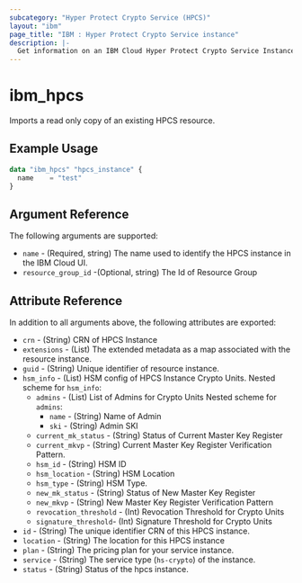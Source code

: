 ```yaml
---
subcategory: "Hyper Protect Crypto Service (HPCS)"
layout: "ibm"
page_title: "IBM : Hyper Protect Crypto Service instance"
description: |-
  Get information on an IBM Cloud Hyper Protect Crypto Service Instance.
---
```


# ibm\_hpcs

Imports a read only copy of an existing HPCS resource.

## Example Usage

```terraform
data "ibm_hpcs" "hpcs_instance" {
  name    = "test"
}
```

## Argument Reference

The following arguments are supported:

* `name` - (Required, string) The name used to identify the HPCS instance in the IBM Cloud UI.
* `resource_group_id` -(Optional, string) The Id of Resource Group

## Attribute Reference

In addition to all arguments above, the following attributes are exported:

* `crn` - (String) CRN of HPCS Instance
* `extensions` - (List) The extended metadata as a map associated with the resource instance.
* `guid` - (String) Unique identifier of resource instance.
* `hsm_info` - (List) HSM config of HPCS Instance Crypto Units.
  Nested scheme for `hsm_info`:
  * `admins` - (List) List of Admins for Crypto Units
    Nested scheme for `admins`:
      * `name` - (String) Name of Admin
      * `ski` - (String) Admin SKI
  * `current_mk_status` - (String) Status of Current Master Key Register
  * `current_mkvp` - (String) Current Master Key Register Verification Pattern.
  * `hsm_id` - (String) HSM ID
  * `hsm_location` - (String) HSM Location
  * `hsm_type` - (String) HSM Type.
  * `new_mk_status` - (String) Status of New Master Key Register
  * `new_mkvp` - (String) New Master Key Register Verification Pattern
  * `revocation_threshold` - (Int) Revocation Threshold for Crypto Units
  * `signature_threshold`- (Int) Signature Threshold for Crypto Units
* `id` - (String) The unique identifier CRN of this HPCS instance.
* `location` - (String) The location for this HPCS instance
* `plan` - (String) The pricing plan for your service instance.
* `service` - (String) The service type (`hs-crypto`) of the instance.
* `status` - (String) Status of the hpcs instance.